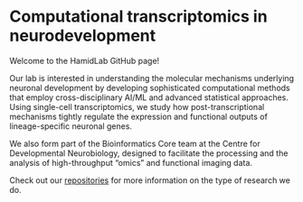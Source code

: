 # Computational transcriptomics in neurodevelopment

Welcome to the HamidLab GitHub page!

Our lab is interested in understanding the molecular mechanisms underlying neuronal development by developing sophisticated computational methods that employ cross-disciplinary AI/ML and advanced statistical approaches. Using single-cell transcriptomics, we study how post-transcriptional mechanisms tightly regulate the expression and functional outputs of lineage-specific neuronal genes.

We also form part of the Bioinformatics Core team at the Centre for Developmental Neurobiology, designed to facilitate the processing and the analysis of high-throughput “omics” and functional imaging data.

Check out our [repositories]() for more information on the type of research we do.
